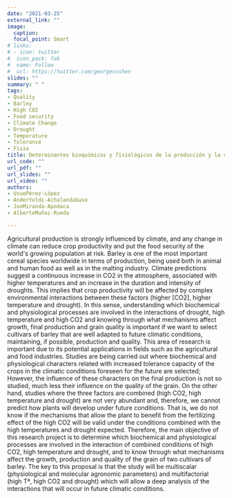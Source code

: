 ```yaml
---
date: "2021-03-25"
external_link: ""
image:
  caption:
  focal_point: Smart
# links:
# - icon: twitter
#  icon_pack: fab
#  name: Follow
#  url: https://twitter.com/georgecushen
slides: ""
summary: " "
tags:
- Quality
- Barley
- High CO2
- Food security
- Climate Change
- Drought
- Temperature
- Tolerance
- Fisio
title: Determinantes bioquímicos y fisiológicos de la producción y la calidad de la cebada de uso maltero –un reto ante las condiciones climáticas futuras– 
url_code: ""
url_pdf: ""
url_slides: ""
url_video: ""
authors: 
- UsuePérez-López
- AnderYoldi-Achalandabaso
- JonMiranda-Apodaca
- AlbertoMuñoz-Rueda

---
```


Agricultural production is strongly influenced by climate, and any change in climate can reduce crop productivity and put the food security of the world's growing population at risk. Barley is one of the most important cereal species worldwide in terms of production, being used both in animal and human food as well as in the malting industry. Climate predictions suggest a continuous increase in CO2 in the atmosphere, associated with higher temperatures and an increase in the duration and intensity of droughts. This implies that crop productivity will be affected by complex environmental interactions between these factors (higher [CO2], higher temperature and drought).
In this sense, understanding which biochemical and physiological processes are involved in the interactions of drought, high temperature and high CO2 and knowing through what mechanisms affect growth, final production and grain quality is important if we want to select cultivars of barley that are well adapted to future climatic conditions, maintaining, if possible, production and quality.
This area of research is important due to its potential applications in fields such as the agricultural and food industries. Studies are being carried out where biochemical and physiological characters related with increased tolerance capacity of the crops in the climatic conditions foreseen for the future are selected; However, the influence of these characters on the final production is not so studied, much less their influence on the quality of the grain. On the other hand, studies where the three factors are combined (high CO2, high temperature and drought) are not very abundant and, therefore, we cannot predict how plants will develop under future conditions. That is, we do not know if the mechanisms that allow the plant to benefit from the fertilizing effect of the high CO2 will be valid under the conditions combined with the high temperatures and drought expected.
Therefore, the main objective of this research project is to determine which biochemical and physiological processes are involved in the interaction of combined conditions of high CO2, high temperature and drought, and to know through what mechanisms affect the growth, production and quality of the grain of two cultivars of barley. The key to this proposal is that the study will be multiscalar (physiological and molecular agronomic parameters) and multifactorial (high Tª, high CO2 and drought) which will allow a deep analysis of the interactions that will occur in future climatic conditions.
